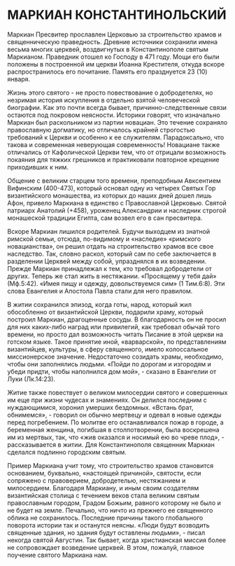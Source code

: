# МАРКИАН КОНСТАНТИНОЛЬСКИЙ

Маркиан Пресвитер прославлен Церковью за строительство храмов и священническую праведность. Древние источники сохранили имена весьма многих церквей, воздвигнутых в Константинополе святым Маркианом. Праведник отошел ко Господу в 471 году. Мощи его были положены в построенной им церкви Иоанна Крестителя, откуда вскоре распространилось его почитание. Память его празднуется 23 (10) января.

Жизнь этого святого - не просто повествование о добродетелях, но незримая история искупления в отдельно взятой человеческой биографии. Как это почти всегда бывает, причинно-следственные связи остаются под покровом неясности. Историки говорят, что изначально Маркиан был раскольником из партии новациан. Это течение сохраняло православную догматику, но отличалось крайней строгостью требований к Церкви и особенно к ее служителям. Парадоксально, что такова и современная неверующая современность! Новациане также отличались от Кафолической Церкви тем, что от отрицали возможность покаяния для тяжких грешников и практиковали повторное крещение приходивших к ним.

Общение с великим старцем того времени, преподобным Авксентием Вифинским (400-473), который основал одну из четырех Святых Гор византийского монашества, из которых до наших дней дошел лишь Афон, привело Маркиана в единство с Православной Церковью. Святой патриарх Анатолий (+458), уроженец Александрии и наследник строгой монашеской традиции Египта, сам возвел его в сан пресвитера.

Вскоре Маркиан лишился родителей. Будучи выходцем из знатной римской семьи, отсюда, по-видимому и «наследие» «римского новацианства», он решил отдать на строительство храмов все свое наследство. Так, словно раскол, который сам по себе заключается в разделении Церквей между собой, упразднялся в их возведении. Прежде Маркиан принадлежал к тем, кто требовал добродетели от других. Теперь же стал жить в нестяжании. «Просящему у тебя дай» (Мф.5:42). «Имея пищу и одежду, довольствуемся сим» (1 Тим.6:8). Эти слова Евангелия и Апостола Павла стали для него правилом.

В житии сохранился эпизод, когда готы, народ, который жил обособленно от византийской Церкви, подарили храму, который построил Маркиан, драгоценные сосуды. В благодарность он не просил для них каких-либо наград или привилегий, как требовал обычай того времени, но просто дал возможность читать Писание в этой церкви на готском языке. Такое принятие иной, «варварской», по представлениям византийцев, культуры, в сферу священного, имело колоссальное миссионерское значение. Недостаточно созидать храмы, необходимо, чтобы они заполнялись людьми. «Пойди по дорогам и изгородям и убеди придти, чтобы наполнился дом мой», - сказано в Евангелии от Луки (Лк.14:23).

Житие также повествует о великом милосердии святого и совершенных им еще при жизни чудесах и знамениях. Он делился последним с нуждающимися, хоронил умерших бездомных. «Встань брат, обнимемся», - говорил он обычно мертвецу и одевал в новые одежды перед погребением. По молитве его останавливался пожар в городе, а беременная женщина, погибшая в столпотворении, была воскрешена им из мертвых, так, что «жив оказался и носимый ею во чреве плод», - рассказывается в житии. Для Константинополя священник Маркиан сделался подлинно городским святым.

Пример Маркиана учит тому, что строительство храмов становится основанием, буквально, «настоящей причиной», святости, если сопряжено с правоверием, добродетелью, нестяжанием и милосердием. Благодаря Маркиану, и иным своим создателям византийская столица с течением веков стала великим святым православным городом, Градом Божьим, равного которому не было и не будет на земле. Печально, что ничто из прежнего ее священного облика не сохранилось. Последние причины такого глобального поворота истории так и останутся неясны. «Люди будут возводить священные здания, но здания будут оставлены людьми», - писал некогда святой Августин. Так бывает, когда христианская миссия более не сопровождает возведение церквей. В этом, пожалуй, главное поучение святого Маркиана нам.
